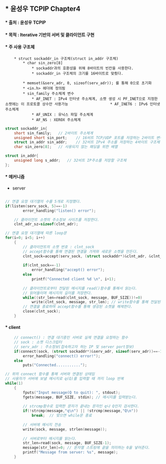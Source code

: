 ## * 윤성우 TCPIP Chapter4   
#### * 출처 : 윤성우 TCPIP   
#### * 목적 : Iterative 기반의 서버 및 클라이언트 구현   

#### * 주 사용 구조체   
		* struct sockaddr_in 구조체(struct in_addr 구조체)   
			* char sin_zero[8]
				* sockaddr과의 호환성을 위해 8바이트의 빈칸을 사용한다.
				* sockaddr_in 구조체의 크기를 16바이트로 맞췄다.

			* memset(&serv_adr, 0, sizeof(serv_adr)); 를 통해 0으로 초기화
			* <in.h> 헤더에 정의됨   
			* sin_family 주소체계 변수
				* AF_INET : IPv4 인터넷 주소체계, 소켓 생성 시 PF_INET으로 지정한 소켓에는 이 프로토콜 상수만 사용가능 					* AF_INET6 : IPv6 인터넷 주소체계
				* AF_UNIX : 유닉스 파일 주소체계 
				* AF_NS : XEROX 주소체계 

```c
struct sockaddr_in{
	short sin_family;	// 2바이트 주소체계
	unsigned short sin_port;	// 16비트 TCP/UDP 포트를 저장하는 2바이트 변수 
	struct in_addr sin_addr;	// 32비트 IPv4 주소를 저장하는 4바이트 구조체 
	char sin_zero[8];	// 사용되지 않는 패딩을 위한 배열 

struct in_addr{
	unsigned long s_addr;	// 32비트 IP주소를 저장할 구조체 
};
```   

#### * 메커니즘   

* server   
```c

// 연결 요청 대기열의 수를 5개로 지정했다.
if(listen(serv_sock, 5)==-1)
		error_handling("listen() error");

	// 클라이언트 소켓의 주소정보 사이즈를 저장한다.
	clnt_adr_sz=sizeof(clnt_adr);

// 연결 요청 대기열에 따른 loop문 
for(i=0; i<5; i++)
	{
		// 클라이언트의 소켓 번호 : clnt_sock
		// accept함수를 통해 연결된 연결을 가져와 새로운 소켓을 만든다.
		clnt_sock=accept(serv_sock, (struct sockaddr*)&clnt_adr, &clnt_adr_sz);
		
		if(clnt_sock==-1)
			error_handling("accept() error");
		else
			printf("Connected client %d \n", i+1);
		
		// 클라이언트로부터 전달된 메시지를 read()함수를 통해서 읽는다.
		// 읽어들이며 메시지의 길이를 저장한다.
		while((str_len=read(clnt_sock, message, BUF_SIZE))!=0)
			write(clnt_sock, message, str_len); // write함수를 통해 전달된 메시지를 재전송한다.
		// 연결을 종료하며 accept함수를 통해 생성된 소켓을 해제한다.
		close(clnt_sock);
	}

```   

#### * client   
```c
	// connect() : 연결 대기중인 서버로 실제 연결을 요청하는 함수 
	// sock : 소켓 디스크립터 
	// serv_adr : 주소정보(접속하고자 하는 IP 및 server port정보)
	if(connect(sock, (struct sockaddr*)&serv_adr, sizeof(serv_adr))==-1)
		error_handling("connect() error!");
	else
		puts("Connected...........");

// 위의 connect 함수를 통해 서버와 연결된 상태임 
// 사용자가 서버에 보낼 메시지로 q(Q)를 입력할 때 까지 loop 반복 
while(1) 
	{
		fputs("Input message(Q to quit): ", stdout);
		fgets(message, BUF_SIZE, stdin); // 메시지를 입력받는다.
		
		// strcmp함수로 입력한 문자가 끝내는 문자인 q나 Q인지 검사한다.
		if(!strcmp(message,"q\n") || !strcmp(message,"Q\n"))
			break;	// 맞으면 while문 종료 
		
		// 서버에 메시지 전송 
		write(sock, message, strlen(message));
	
		// 서버로부터 메시지를 읽는다.
		str_len=read(sock, message, BUF_SIZE-1);
		message[str_len]=0;	// 문자열 스트링에 끝을 의미하는 0을 넣어준다.
		printf("Message from server: %s", message);
	}
```   

